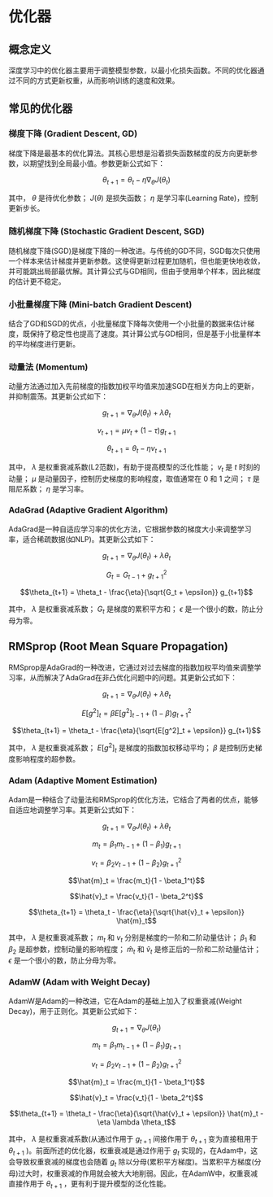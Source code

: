 # 优化器

## 概念定义

深度学习中的优化器主要用于调整模型参数，以最小化损失函数。不同的优化器通过不同的方式更新权重，从而影响训练的速度和效果。

## 常见的优化器

### 梯度下降 (Gradient Descent, GD)

梯度下降是最基本的优化算法。其核心思想是沿着损失函数梯度的反方向更新参数，以期望找到全局最小值。参数更新公式如下：

$$\theta_{t+1} = \theta_t - \eta \nabla_\theta J(\theta_t)$$

其中， $\theta$ 是待优化参数； $J(\theta)$ 是损失函数； $\eta$ 是学习率(Learning Rate)，控制更新步长。

### 随机梯度下降 (Stochastic Gradient Descent, SGD)

随机梯度下降(SGD)是梯度下降的一种改进。与传统的GD不同，SGD每次只使用一个样本来估计梯度并更新参数。这使得更新过程更加随机，但也能更快地收敛，并可能跳出局部最优解。其计算公式与GD相同，但由于使用单个样本，因此梯度的估计更不稳定。

### 小批量梯度下降 (Mini-batch Gradient Descent)

结合了GD和SGD的优点，小批量梯度下降每次使用一个小批量的数据来估计梯度，既保持了稳定性也提高了速度。其计算公式与GD相同，但是基于小批量样本的平均梯度进行更新。

### 动量法 (Momentum)

动量方法通过加入先前梯度的指数加权平均值来加速SGD在相关方向上的更新，并抑制震荡。其更新公式如下：

$$g_{t+1} = \nabla_\theta J(\theta_{t}) + \lambda \theta_{t}$$

$$v_{t+1} = \mu v_t + (1-\tau) g_{t+1}$$

$$\theta_{t+1} = \theta_t - \eta v_{t+1}$$

其中， $\lambda$ 是权重衰减系数(L2范数)，有助于提高模型的泛化性能； $v_t$ 是 $t$ 时刻的动量； $\mu$ 是动量因子，控制历史梯度的影响程度，取值通常在 0 和 1 之间； $\tau$ 是阻尼系数； $\eta$ 是学习率。

### AdaGrad (Adaptive Gradient Algorithm)

AdaGrad是一种自适应学习率的优化方法，它根据参数的梯度大小来调整学习率，适合稀疏数据(如NLP)。其更新公式如下：

$$g_{t+1} = \nabla_\theta J(\theta_{t}) + \lambda \theta_{t}$$

$$G_t = G_{t-1} + g_{t+1}^2$$

$$\theta_{t+1} = \theta_t - \frac{\eta}{\sqrt{G_t + \epsilon}} g_{t+1}$$

其中， $\lambda$ 是权重衰减系数； $G_t$ 是梯度的累积平方和； $\epsilon$ 是一个很小的数，防止分母为零。

## RMSprop (Root Mean Square Propagation)

RMSprop是AdaGrad的一种改进，它通过对过去梯度的指数加权平均值来调整学习率，从而解决了AdaGrad在非凸优化问题中的问题。其更新公式如下：

$$g_{t+1} = \nabla_\theta J(\theta_{t}) + \lambda \theta_{t}$$

$$E[g^2]_t = \beta E[g^2]_{t-1} + (1 - \beta) g_{t+1}^2$$

$$\theta_{t+1} = \theta_t - \frac{\eta}{\sqrt{E[g^2]_t + \epsilon}} g_{t+1}$$

其中， $\lambda$ 是权重衰减系数； $E[g^2]_t$ 是梯度的指数加权移动平均； $\beta$ 是控制历史梯度影响程度的超参数。

### Adam (Adaptive Moment Estimation)

Adam是一种结合了动量法和RMSprop的优化方法，它结合了两者的优点，能够自适应地调整学习率。其更新公式如下：

$$g_{t+1} = \nabla_\theta J(\theta_{t}) + \lambda \theta_{t}$$

$$m_t = \beta_1 m_{t-1} + (1 - \beta_1) g_{t+1}$$

$$v_t = \beta_2 v_{t-1} + (1 - \beta_2) g_{t+1}^2$$

$$\hat{m}_t = \frac{m_t}{1 - \beta_1^t}$$

$$\hat{v}_t = \frac{v_t}{1 - \beta_2^t}$$

$$\theta_{t+1} = \theta_t - \frac{\eta}{\sqrt{\hat{v}_t + \epsilon}} \hat{m}_t$$

其中， $\lambda$ 是权重衰减系数； $m_t$ 和 $v_t$ 分别是梯度的一阶和二阶动量估计； $\beta_1$ 和 $\beta_2$ 是超参数，控制动量的影响程度； $\hat{m}_t$ 和 $\hat{v}_t$ 是修正后的一阶和二阶动量估计； $\epsilon$ 是一个很小的数，防止分母为零。

### AdamW (Adam with Weight Decay)

AdamW是Adam的一种改进，它在Adam的基础上加入了权重衰减(Weight Decay)，用于正则化。其更新公式如下：

$$g_{t+1} = \nabla_\theta J(\theta_{t})$$

$$m_t = \beta_1 m_{t-1} + (1 - \beta_1) g_{t+1}$$

$$v_t = \beta_2 v_{t-1} + (1 - \beta_2) g_{t+1}^2$$

$$\hat{m}_t = \frac{m_t}{1 - \beta_1^t}$$

$$\hat{v}_t = \frac{v_t}{1 - \beta_2^t}$$

$$\theta_{t+1} = \theta_t - \frac{\eta}{\sqrt{\hat{v}_t + \epsilon}} \hat{m}_t - \eta \lambda \theta_t$$

其中， $\lambda$ 是权重衰减系数(从通过作用于 $g_{t+1}$ 间接作用于 $\theta_{t+1}$ 变为直接租用于 $\theta_{t+1}$ )。前面所述的优化器，权重衰减是通过作用于 $g_t$ 实现的，在Adam中，这会导致权重衰减的梯度也会随着 $g_t$ 除以分母(累积平方梯度)。当累积平方梯度(分母)过大时，权重衰减的作用就会被大大地削弱。因此，在AdamW中，权重衰减直接作用于 $\theta_{t+1}$ ，更有利于提升模型的泛化性能。

